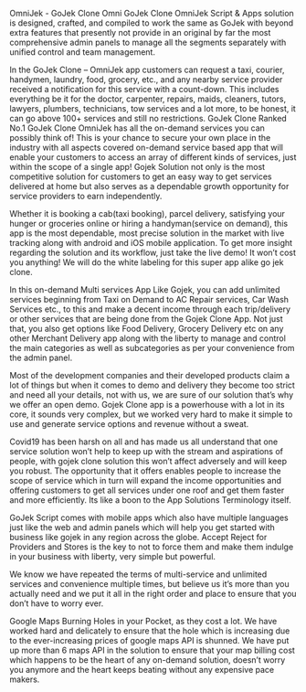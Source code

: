 OmniJek - GoJek Clone Omni
GoJek Clone OmniJek Script & Apps solution is designed, crafted, and compiled to work the same as GoJek with beyond extra features that presently not provide in an original by far the most comprehensive admin panels to manage all the segments separately with unified control and team management.

In the GoJek Clone – OmniJek app customers can request a taxi, courier, handymen, laundry, food, grocery, etc., and any nearby service provider received a notification for this service with a count-down. This includes everything be it for the doctor, carpenter, repairs, maids, cleaners, tutors, lawyers, plumbers, technicians, tow services and a lot more, to be honest, it can go above 100+ services and still no restrictions.
GoJek Clone Ranked No.1
GoJek Clone OmniJek has all the on-demand services you can possibly think of! This is your chance to secure your own place in the industry with all aspects covered on-demand service based app that will enable your customers to access an array of different kinds of services, just within the scope of a single app! Gojek Solution not only is the most competitive solution for customers to get an easy way to get services delivered at home but also serves as a dependable growth opportunity for service providers to earn independently.

Whether it is booking a cab(taxi booking), parcel delivery, satisfying your hunger or groceries online or hiring a handyman(service on demand), this app is the most dependable, most precise solution in the market with live tracking along with android and iOS mobile application. To get more insight regarding the solution and its workflow, just take the live demo! It won’t cost you anything! We will do the white labeling for this super app alike go jek clone.

In this on-demand Multi services App Like Gojek, you can add unlimited services beginning from Taxi on Demand to AC Repair services, Car Wash Services etc., to this and make a decent income through each trip/delivery or other services that are being done from the Gojek Clone App. Not just that, you also get options like Food Delivery, Grocery Delivery etc on any other Merchant Delivery app along with the liberty to manage and control the main categories as well as subcategories as per your convenience from the admin panel.

Most of the development companies and their developed products claim a lot of things but when it comes to demo and delivery they become too strict and need all your details, not with us, we are sure of our solution that’s why we offer an open demo. Gojek Clone app is a powerhouse with a lot in its core, it sounds very complex, but we worked very hard to make it simple to use and generate service options and revenue without a sweat.

Covid19 has been harsh on all and has made us all understand that one service solution won’t help to keep up with the stream and aspirations of people, with gojek clone solution this won’t affect adversely and will keep you robust. The opportunity that it offers enables people to increase the scope of service which in turn will expand the income opportunities and offering customers to get all services under one roof and get them faster and more efficiently. Its like a boon to the App Solutions Terminology itself.

GoJek Script comes with mobile apps which also have multiple languages just like the web and admin panels which will help you get started with business like gojek in any region across the globe. Accept Reject for Providers and Stores is the key to not to force them and make them indulge in your business with liberty, very simple but powerful.

We know we have repeated the terms of multi-service and unlimited services and convenience multiple times, but believe us it’s more than you actually need and we put it all in the right order and place to ensure that you don’t have to worry ever.

Google Maps Burning Holes in your Pocket, as they cost a lot.
We have worked hard and delicately to ensure that the hole which is increasing due to the ever-increasing prices of google maps API is shunned. We have put up more than 6 maps API in the solution to ensure that your map billing cost which happens to be the heart of any on-demand solution, doesn’t worry you anymore and the heart keeps beating without any expensive pace makers.
